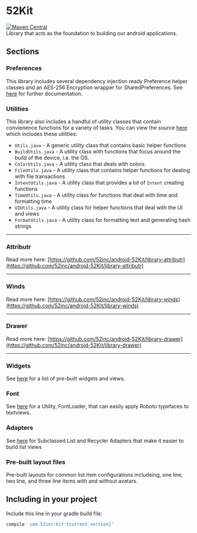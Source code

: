 # 52Kit
[![Maven Central](https://maven-badges.herokuapp.com/maven-central/com.52inc/52Kit/badge.svg?style=flat)](https://maven-badges.herokuapp.com/maven-central/com.52inc/52Kit)  
Library that acts as the foundation to building our android applications.

## Sections

### Preferences

This library includes several dependency injection ready Preference helper classes and an AES-256 Encryption wrapper for SharedPreferences. See [here](https://github.com/52inc/android-52Kit/tree/master/library/src/main/java/com/ftinc/kit/preferences) for further documentation.

### Utilities

This library also includes a handful of utility classes that contain convienence functions for a variety of tasks. You can view the source [here](https://github.com/52inc/android-52Kit/tree/master/library/src/main/java/com/ftinc/kit/util) which includes these utilities:

*	`Utils.java` - A generic utility class that contains basic helper functions
*	`BuildUtils.java` - A utility class with functions that focus around the build of the device, i.e. the OS.
*	`ColorUtils.java` - A utility class that deals with colors
*	`FileUtils.java` - A utility class that contains helper functions for dealing with file transactions
*	`IntentUtils.java` - A utility class that provides a lot of `Intent` creating functions
*	`TimeUtils.java` - A utility class for functions that deal with time and formatting time
*	`UIUtils.java` - A utility class for helper functions that deal with the UI and views
*	`FormatUtils.java` - A utility class for formatting text and generating hash strings

---

### Attributr

Read more here: [https://github.com/52inc/android-52Kit/library-attributr](https://github.com/52inc/android-52Kit/library-attributr)


---

### Winds

Read more here: [https://github.com/52inc/android-52Kit/library-winds](https://github.com/52inc/android-52Kit/library-winds)

---

### Drawer

Read more here: [https://github.com/52inc/android-52Kit/library-drawer](https://github.com/52inc/android-52Kit/library-drawer)

---

### Widgets

See [here](https://github.com/52inc/android-52Kit/tree/master/library/src/main/java/com/ftinc/kit/widget) for a list of pre-built widgets and views. 

### Font

See [here](https://github.com/52inc/android-52Kit/tree/master/library/src/main/java/com/ftinc/kit/font) for a Utility, FontLoader, that can easily apply Roboto typefaces to textviews.

### Adapters

See [here](https://github.com/52inc/android-52Kit/tree/master/library/src/main/java/com/ftinc/kit/adapter) for Subclassed List and Recycler Adapters that make it easier to build list views

### Pre-built layout files
Pre-built layouts for common list item configurations includeing, one line, two line, and three line items with and without avatars.

## Including in your project

Include this line in your gradle build file:

```groovy
compile 'com.52inc:kit:{current_version}'
```
